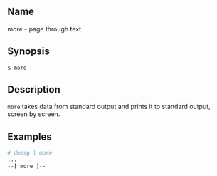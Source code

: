 ## Name

more - page through text

## Synopsis

```**sh
$ more
```

## Description

`more` takes data from standard output and prints it to standard output, screen by screen.

## Examples

```sh
# dmesg | more
...
--[ more ]--
```
